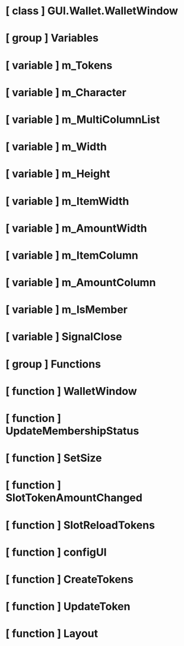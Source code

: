 # [ class ] GUI.Wallet.WalletWindow

# [ group ] Variables

# [ variable ] m_Tokens

# [ variable ] m_Character

# [ variable ] m_MultiColumnList

# [ variable ] m_Width

# [ variable ] m_Height

# [ variable ] m_ItemWidth

# [ variable ] m_AmountWidth

# [ variable ] m_ItemColumn

# [ variable ] m_AmountColumn

# [ variable ] m_IsMember

# [ variable ] SignalClose

# [ group ] Functions

# [ function ] WalletWindow

# [ function ] UpdateMembershipStatus

# [ function ] SetSize

# [ function ] SlotTokenAmountChanged

# [ function ] SlotReloadTokens

# [ function ] configUI

# [ function ] CreateTokens

# [ function ] UpdateToken

# [ function ] Layout

